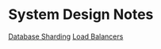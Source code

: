 # System Design Notes

[Database Sharding](https://www.digitalocean.com/community/tutorials/understanding-database-sharding)
[Load Balancers](https://www.nginx.com/resources/glossary/load-balancing/)